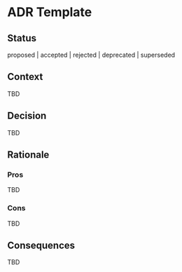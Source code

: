# ADR Template

## Status

proposed | accepted | rejected | deprecated | superseded

## Context

TBD

## Decision

TBD

## Rationale

### Pros

TBD

### Cons

TBD

## Consequences

TBD
